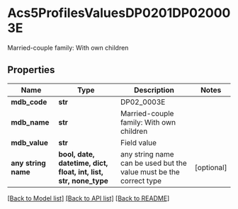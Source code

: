 # Acs5ProfilesValuesDP0201DP020003E

Married-couple family: With own children

## Properties
Name | Type | Description | Notes
------------ | ------------- | ------------- | -------------
**mdb_code** | **str** | DP02_0003E | 
**mdb_name** | **str** | Married-couple family: With own children | 
**mdb_value** | **str** | Field value | 
**any string name** | **bool, date, datetime, dict, float, int, list, str, none_type** | any string name can be used but the value must be the correct type | [optional]

[[Back to Model list]](../README.md#documentation-for-models) [[Back to API list]](../README.md#documentation-for-api-endpoints) [[Back to README]](../README.md)


